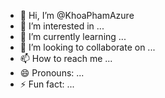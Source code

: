 - 👋 Hi, I’m @KhoaPhamAzure
- 👀 I’m interested in ...
- 🌱 I’m currently learning ...
- 💞️ I’m looking to collaborate on ...
- 📫 How to reach me ...
- 😄 Pronouns: ...
- ⚡ Fun fact: ...

<!---
KhoaPhamAzure/KhoaPhamAzure is a ✨ special ✨ repository because its `README.md` (this file) appears on your GitHub profile.
You can click the Preview link to take a look at your changes.
--->
